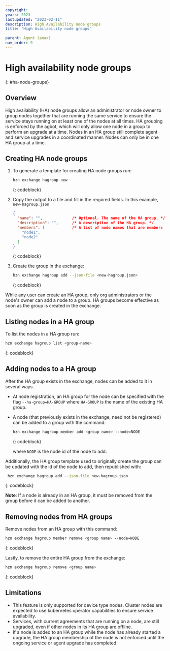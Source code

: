 ```yaml
---
copyright:
years: 2023
lastupdated: "2023-02-11"
description: High Availability node groups
title: "High Availability node groups"

parent: Agent (anax)
nav_order: 9
---
```


# High availability node groups
{: #ha-node-groups}

## Overview

High availability (HA) node groups allow an administrator or node owner to group nodes together that are running the same service to ensure the service stays running on at least one of the nodes at all times. HA grouping is enforced by the agbot, which will only allow one node in a group to perform an upgrade at a time. Nodes in an HA group still complete agent and service upgrades in a coordinated manner. Nodes can only be in one HA group at a time.

## Creating HA node groups

1. To generate a template for creating HA node groups run:

   ```bash
   hzn exchange hagroup new
   ```
   {: codeblock}

2. Copy the output to a file and fill in the required fields.  In this example, `new-hagroup.json`

   ```json
   {
     "name": "",             /* Optional. The name of the HA group. */
     "description": "",      /* A description of the HA group. */
     "members": [            /* A list of node names that are members of this group. */
       "node1",
       "node2"
     ]
   }
   ```
   {: codeblock}

3. Create the group in the exchange:

   ```bash
   hzn exchange hagroup add --json-file <new-hagroup.json>
   ```
   {: codeblock}

While any user can create an HA group, only org administrators or the node's owner can add a node to a group. HA groups become effective as soon as the group is created in the exchange.

## Listing nodes in a HA group

To list the nodes in a HA group run:

```bash
hzn exchange hagroup list <group-name>
```
{: codeblock}

## Adding nodes to a HA group

After the HA group exists in the exchange, nodes can be added to it in several ways.

- At node registration, an HA group for the node can be specified with the flag `--ha-group=HA-GROUP` where `HA-GROUP` is the name of the existing HA group.

- A node (that previously exists in the exchange, need not be registered) can be added to a group with the command:

  ```bash
  hzn exchange hagroup member add <group name> --node=NODE
  ```
  {: codeblock}

  where `NODE` is the node id of the node to add.

Additionally, the HA group template used to originally create the group can be updated with the id of the node to add, then republished with:

```bash
 hzn exchange hagroup add --json-file new-hagroup.json
```
{: codeblock}

**Note**: If a node is already in an HA group, it must be removed from the group before it can be added to another.

## Removing nodes from HA groups

Remove nodes from an HA group with this command:

```bash
hzn exchange hagroup member remove <group name> --node=NODE
```
{: codeblock}

Lastly, to remove the entire HA group from the exchange:

```bash
hzn exchange hagroup remove <group name>
```
{: codeblock}

## Limitations

- This feature is only supported for device type nodes. Cluster nodes are expected to use kubernetes operator capabilities to ensure service availability.
- Services, with current agreements that are running on a node, are still upgraded, even if other nodes in its HA group are offline.
- If a node is added to an HA group while the node has already started a upgrade, the HA group membership of the node is not enforced until the ongoing service or agent upgrade has completed.
